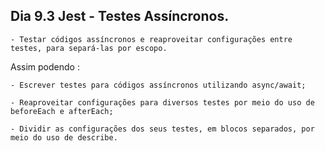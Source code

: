 ## Dia 9.3 Jest - Testes Assíncronos.

    - Testar códigos assíncronos e reaproveitar configurações entre testes, para separá-las por escopo.

Assim podendo :

    - Escrever testes para códigos assíncronos utilizando async/await;

    - Reaproveitar configurações para diversos testes por meio do uso de beforeEach e afterEach;

    - Dividir as configurações dos seus testes, em blocos separados, por meio do uso de describe.
    